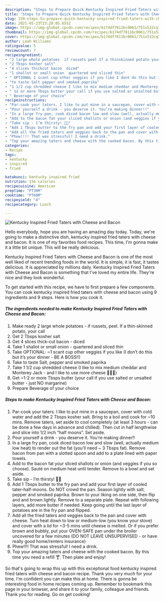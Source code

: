 ```yaml
---
description: "Steps to Prepare Quick Kentucky Inspired Fried Taters with Cheese and Bacon"
title: "Steps to Prepare Quick Kentucky Inspired Fried Taters with Cheese and Bacon"
slug: 159-steps-to-prepare-quick-kentucky-inspired-fried-taters-with-cheese-and-bacon
date: 2021-05-23T23:20:05.655Z
image: https://img-global.cpcdn.com/recipes/b174df7811bc0061/751x532cq70/kentucky-inspired-fried-taters-with-cheese-and-bacon-recipe-main-photo.jpg
thumbnail: https://img-global.cpcdn.com/recipes/b174df7811bc0061/751x532cq70/kentucky-inspired-fried-taters-with-cheese-and-bacon-recipe-main-photo.jpg
cover: https://img-global.cpcdn.com/recipes/b174df7811bc0061/751x532cq70/kentucky-inspired-fried-taters-with-cheese-and-bacon-recipe-main-photo.jpg
author: Leah Williams
ratingvalue: 5
reviewcount: 7
recipeingredient:
- "2 large whole potatoes  if russets peel If a thinskinned potato your call"
- "2 Tbsps kosher salt"
- "4 slices thickcut bacon  diced"
- "1 shallot or small onion  quartered and sliced thin"
- " OPTIONAL 1 scant cup other veggies if you like I dont do this but its your dinner  BE A BOSS"
- "to taste Salt pepper and smoked paprika"
- "1 1/2 cup shredded cheese I like to mix medium cheddar and Monterey Jack  and I like to use more cheese "
- " 12 or more Tbsps butter your call if you use salted or unsalted butter  just NO margarine"
- " Beverage of your choice"
recipeinstructions:
- "Par-cook your taters. I like to put mine in a saucepan, cover with cold water and add the 2 Tbsps kosher salt. Bring to a boil and cook for ~10 mins. Remove taters, set aside to cool completely (at least 3 hours - can be done a few days in advance and chilled). Then cut in half lengthwise and slice into 1/2 inch “half moons”. Set aside."
- "Pour yourself a drink - you deserve it. You’re making dinner!!"
- "In a large fry pan, cook diced bacon low and slow (well, actually medium low heat) to render out the fat (you’ll need ~ 3 Tbsps fat). Remove bacon from pan with a slotted spoon and add to a plate lined with paper towels."
- "Add to the bacon fat your sliced shallots or onion (and veggies if you so choose). Sauté on medium heat until tender. Remove to a bowl and set aside."
- "Take sip - I’m thirsty! 🍹🍹"
- "Add 1 Tbsps butter to the fry pan and add your first layer of cooled tater-half-moons. Do NOT crowd the pan. Season lightly with salt, pepper and smoked paprika. Brown to your liking on one side, then flip and and brown lightly. Remove to a separate plate. Repeat with following layers, add more butter if needed. Keep going until the last layer of potatoes are in the fry pan and flipped."
- "Add all the fried taters and veggies back to the pan and cover with cheese. Turn heat down to low or medium-low (you know your stove) and cover with a lid for ~3-5 mins until cheese is melted. Or if you prefer brown and bubbly, put your OVEN-SAFE pan under the broiler uncovered for a few minutes (DO NOT LEAVE UNSUPERVISED - or have really good home/renters insurance)"
- "Phew!!!! That was stressful! I need a drink."
- "Top your amazing taters and cheese with the cooked bacon. By this time you need a refill 🍸. Then plate and enjoy!"
categories:
- Recipe
tags:
- kentucky
- inspired
- fried

katakunci: kentucky inspired fried 
nutrition: 156 calories
recipecuisine: American
preptime: "PT30M"
cooktime: "PT60M"
recipeyield: "4"
recipecategory: Lunch

---
```



![Kentucky Inspired Fried Taters with Cheese and Bacon](https://img-global.cpcdn.com/recipes/b174df7811bc0061/751x532cq70/kentucky-inspired-fried-taters-with-cheese-and-bacon-recipe-main-photo.jpg)

Hello everybody, hope you are having an amazing day today. Today, we're going to make a distinctive dish, kentucky inspired fried taters with cheese and bacon. It is one of my favorites food recipes. This time, I'm gonna make it a little bit unique. This will be really delicious.



Kentucky Inspired Fried Taters with Cheese and Bacon is one of the most well liked of recent trending foods in the world. It is simple, it is fast, it tastes delicious. It is appreciated by millions daily. Kentucky Inspired Fried Taters with Cheese and Bacon is something that I've loved my entire life. They're nice and they look wonderful.


To get started with this recipe, we have to first prepare a few components. You can cook kentucky inspired fried taters with cheese and bacon using 9 ingredients and 9 steps. Here is how you cook it.

<!--inarticleads1-->

##### The ingredients needed to make Kentucky Inspired Fried Taters with Cheese and Bacon:

1. Make ready 2 large whole potatoes - if russets, peel. If a thin-skinned potato, your call
1. Get 2 Tbsps kosher salt
1. Get 4 slices thick-cut bacon - diced
1. Take 1 shallot or small onion - quartered and sliced thin
1. Take  OPTIONAL: ~1 scant cup other veggies if you like (I don’t do this but it’s your dinner - BE A BOSS!!)
1. Take to taste Salt, pepper and smoked paprika
1. Take 1 1/2 cup shredded cheese (I like to mix medium cheddar and Monterey Jack - and I like to use more cheese 🧀🧀🧀)
1. Get  ~1-2 or more Tbsps butter (your call if you use salted or unsalted butter - just NO margarine)
1. Prepare  Beverage of your choice




<!--inarticleads2-->

##### Steps to make Kentucky Inspired Fried Taters with Cheese and Bacon:

1. Par-cook your taters. I like to put mine in a saucepan, cover with cold water and add the 2 Tbsps kosher salt. Bring to a boil and cook for ~10 mins. Remove taters, set aside to cool completely (at least 3 hours - can be done a few days in advance and chilled). Then cut in half lengthwise and slice into 1/2 inch “half moons”. Set aside.
1. Pour yourself a drink - you deserve it. You’re making dinner!!
1. In a large fry pan, cook diced bacon low and slow (well, actually medium low heat) to render out the fat (you’ll need ~ 3 Tbsps fat). Remove bacon from pan with a slotted spoon and add to a plate lined with paper towels.
1. Add to the bacon fat your sliced shallots or onion (and veggies if you so choose). Sauté on medium heat until tender. Remove to a bowl and set aside.
1. Take sip - I’m thirsty! 🍹🍹
1. Add 1 Tbsps butter to the fry pan and add your first layer of cooled tater-half-moons. Do NOT crowd the pan. Season lightly with salt, pepper and smoked paprika. Brown to your liking on one side, then flip and and brown lightly. Remove to a separate plate. Repeat with following layers, add more butter if needed. Keep going until the last layer of potatoes are in the fry pan and flipped.
1. Add all the fried taters and veggies back to the pan and cover with cheese. Turn heat down to low or medium-low (you know your stove) and cover with a lid for ~3-5 mins until cheese is melted. Or if you prefer brown and bubbly, put your OVEN-SAFE pan under the broiler uncovered for a few minutes (DO NOT LEAVE UNSUPERVISED - or have really good home/renters insurance)
1. Phew!!!! That was stressful! I need a drink.
1. Top your amazing taters and cheese with the cooked bacon. By this time you need a refill 🍸. Then plate and enjoy!




So that's going to wrap this up with this exceptional food kentucky inspired fried taters with cheese and bacon recipe. Thank you very much for your time. I'm confident you can make this at home. There is gonna be interesting food in home recipes coming up. Remember to bookmark this page in your browser, and share it to your family, colleague and friends. Thank you for reading. Go on get cooking!
